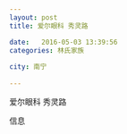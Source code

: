 ```yaml
--- 
layout: post 
title: 爱尔眼科 秀灵路

date:   2016-05-03 13:39:56 
categories: 林氏家族
  
city: 南宁
  
--- 
```

   
爱尔眼科 秀灵路

信息

